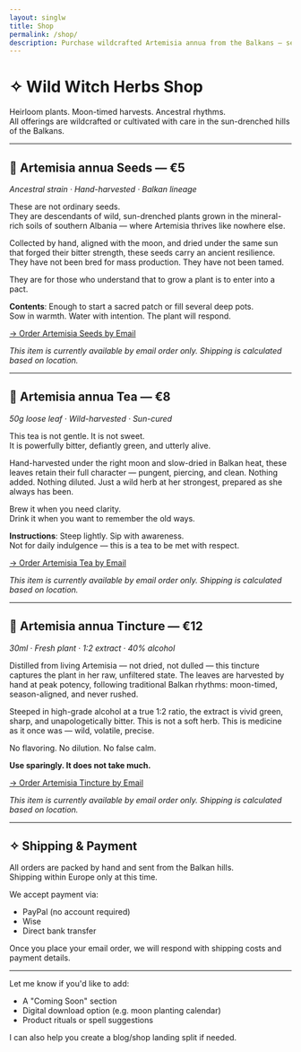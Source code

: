 ```yaml
---
layout: singlw
title: Shop
permalink: /shop/
description: Purchase wildcrafted Artemisia annua from the Balkans — seeds, tea, and tincture.
---
```


# ✧ Wild Witch Herbs Shop

Heirloom plants. Moon-timed harvests. Ancestral rhythms.  
All offerings are wildcrafted or cultivated with care in the sun-drenched hills of the Balkans.

---

## 🌿 Artemisia annua Seeds — €5  
*Ancestral strain · Hand-harvested · Balkan lineage*

These are not ordinary seeds.  
They are descendants of wild, sun-drenched plants grown in the mineral-rich soils of southern Albania — where Artemisia thrives like nowhere else.

Collected by hand, aligned with the moon, and dried under the same sun that forged their bitter strength, these seeds carry an ancient resilience. They have not been bred for mass production. They have not been tamed.

They are for those who understand that to grow a plant is to enter into a pact.

**Contents**: Enough to start a sacred patch or fill several deep pots.  
Sow in warmth. Water with intention. The plant will respond.

[→ Order Artemisia Seeds by Email](mailto:info@wildwitchherbs.com?subject=Order%20Request%20-%20Artemisia%20Seeds&body=Hi%20Wild%20Witch%20Herbs%2C%0A%0AI'd%20like%20to%20order%20the%20Artemisia%20annua%20Seeds.%0A%0AMy%20name%3A%0AMy%20shipping%20address%3A%0APreferred%20payment%20method%20(PayPal%2C%20Wise%2C%20bank)%3A%0A%0AThank%20you.)

*This item is currently available by email order only. Shipping is calculated based on location.*

---

## 🍵 Artemisia annua Tea — €8  
*50g loose leaf · Wild-harvested · Sun-cured*

This tea is not gentle. It is not sweet.  
It is powerfully bitter, defiantly green, and utterly alive.

Hand-harvested under the right moon and slow-dried in Balkan heat, these leaves retain their full character — pungent, piercing, and clean. Nothing added. Nothing diluted. Just a wild herb at her strongest, prepared as she always has been.

Brew it when you need clarity.  
Drink it when you want to remember the old ways.

**Instructions**: Steep lightly. Sip with awareness.  
Not for daily indulgence — this is a tea to be met with respect.

[→ Order Artemisia Tea by Email](mailto:info@wildwitchherbs.com?subject=Order%20Request%20-%20Artemisia%20Tea&body=Hi%20Wild%20Witch%20Herbs%2C%0A%0AI'd%20like%20to%20order%20the%20Artemisia%20annua%20Tea.%0A%0AMy%20name%3A%0AMy%20shipping%20address%3A%0APreferred%20payment%20method%20(PayPal%2C%20Wise%2C%20bank)%3A%0A%0AThank%20you.)

*This item is currently available by email order only. Shipping is calculated based on location.*

---

## 🧪 Artemisia annua Tincture — €12  
*30ml · Fresh plant · 1:2 extract · 40% alcohol*

Distilled from living Artemisia — not dried, not dulled — this tincture captures the plant in her raw, unfiltered state. The leaves are harvested by hand at peak potency, following traditional Balkan rhythms: moon-timed, season-aligned, and never rushed.

Steeped in high-grade alcohol at a true 1:2 ratio, the extract is vivid green, sharp, and unapologetically bitter. This is not a soft herb. This is medicine as it once was — wild, volatile, precise.

No flavoring. No dilution. No false calm.

**Use sparingly. It does not take much.**

[→ Order Artemisia Tincture by Email](mailto:info@wildwitchherbs.com?subject=Order%20Request%20-%20Artemisia%20Tincture&body=Hi%20Wild%20Witch%20Herbs%2C%0A%0AI'd%20like%20to%20order%20the%20Artemisia%20annua%20Tincture.%0A%0AMy%20name%3A%0AMy%20shipping%20address%3A%0APreferred%20payment%20method%20(PayPal%2C%20Wise%2C%20bank)%3A%0A%0AThank%20you.)

*This item is currently available by email order only. Shipping is calculated based on location.*

---

## ✧ Shipping & Payment

All orders are packed by hand and sent from the Balkan hills.  
Shipping within Europe only at this time.

We accept payment via:
- PayPal (no account required)
- Wise
- Direct bank transfer

Once you place your email order, we will respond with shipping costs and payment details.

---

Let me know if you'd like to add:
- A "Coming Soon" section
- Digital download option (e.g. moon planting calendar)
- Product rituals or spell suggestions

I can also help you create a blog/shop landing split if needed.

